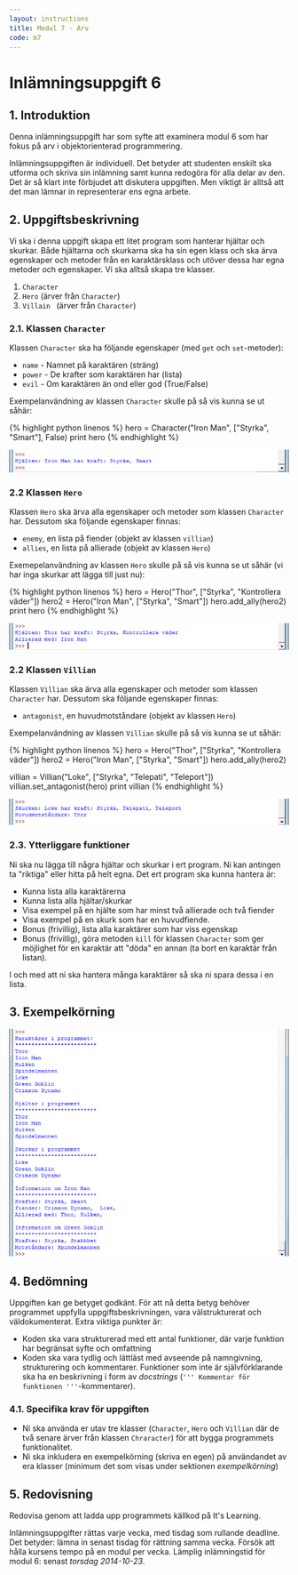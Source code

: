 ```yaml
---
layout: instructions
title: Modul 7 - Arv
code: m7
---
```


# Inlämningsuppgift 6

## 1. Introduktion

Denna inlämningsuppgift har som syfte att examinera modul 6 som har fokus på arv i objektorienterad programmering.

Inlämningsuppgiften är individuell. Det betyder att studenten enskilt ska utforma och skriva sin inlämning samt kunna redogöra för alla delar av den. Det är så klart inte förbjudet att diskutera uppgiften. Men viktigt är alltså att det man lämnar in representerar ens egna arbete.

## 2. Uppgiftsbeskrivning

Vi ska i denna uppgift skapa ett litet program som hanterar hjältar och skurkar. Både hjältarna och skurkarna ska ha sin egen klass och ska ärva egenskaper och metoder från en karaktärsklass och utöver dessa har egna metoder och egenskaper. Vi ska alltså skapa tre klasser.

1. `Character`
2. `Hero` (ärver från `Character`)
3. `Villain ` (ärver från `Character`)

### 2.1. Klassen `Character`

Klassen `Character` ska ha följande egenskaper (med `get` och `set`-metoder):

- `name` - Namnet på karaktären (sträng)
- `power` - De krafter som karaktären har (lista)
- `evil` - Om karaktären än ond eller god (True/False)

Exempelanvändning av klassen `Character` skulle på så vis kunna se ut såhär:

{% highlight python linenos %}
hero = Character("Iron Man", ["Styrka", "Smart"], False)
print hero
{% endhighlight %}

![Idle](images/idle.png)

### 2.2 Klassen `Hero`

Klassen `Hero` ska ärva alla egenskaper och metoder som klassen  `Character` har. Dessutom ska följande egenskaper finnas:

- `enemy`, en lista på fiender (objekt av klassen `villian`)
- `allies`, en lista på allierade (objekt av klassen `Hero`)

Exemepelanvändning av klassen `Hero` skulle på så vis kunna se ut såhär (vi har inga skurkar att lägga till just nu):

{% highlight python linenos %}
hero = Hero("Thor", ["Styrka", "Kontrollera väder"])
hero2 = Hero("Iron Man", ["Styrka", "Smart"])
hero.add_ally(hero2)
print hero
{% endhighlight %}

![Idle](images/idle2.png)

### 2.2 Klassen `Villian`

Klassen `Villian` ska ärva alla egenskaper och metoder som klassen  `Character` har. Dessutom ska följande egenskaper finnas:

- `antagonist`, en huvudmotståndare (objekt av klassen `Hero`)

Exempelanvändning av klassen `Villian` skulle på så vis kunna se ut såhär:

{% highlight python linenos %}
hero = Hero("Thor", ["Styrka", "Kontrollera väder"])
hero2 = Hero("Iron Man", ["Styrka", "Smart"])
hero.add_ally(hero2)

villian = Villian("Loke", ["Styrka", "Telepati", "Teleport"])
villian.set_antagonist(hero)
print villian
{% endhighlight %}

![Idle](images/idle3.png)

### 2.3. Ytterliggare funktioner

Ni ska nu lägga till några hjältar och skurkar i ert program. Ni kan antingen ta "riktiga" eller hitta på helt egna. Det ert program ska kunna hantera är:

- Kunna lista alla karaktärerna
- Kunna lista alla hjältar/skurkar
- Visa exempel på en hjälte som har minst två allierade och två fiender
- Visa exempel på en skurk som har en huvudfiende.
- Bonus (frivillig), lista alla karaktärer som har viss egenskap
- Bonus (frivillig), göra metoden `kill` för klassen `Character` som ger möjlighet för en karaktär att "döda" en annan (ta bort en karaktär från listan).

I och med att ni ska hantera många karaktärer så ska ni spara dessa i en lista.

## 3. Exempelkörning

![Idle](images/idle4.png)

## 4. Bedömning

Uppgiften kan ge betyget godkänt. För att nå detta betyg behöver programmet uppfylla uppgiftsbeskrivningen, vara välstrukturerat och väldokumenterat. Extra viktiga punkter är:

- Koden ska vara strukturerad med ett antal funktioner, där varje funktion har begränsat syfte och omfattning
- Koden ska vara tydlig och lättläst med avseende på namngivning, strukturering och kommentarer. Funktioner som inte är självförklarande ska ha en beskrivning i form av _docstrings_ (`''' Kommentar för funktionen '''`-kommentarer).

### 4.1. Specifika krav för uppgiften

- Ni ska använda er utav tre klasser (`Character`, `Hero` och `Villian` där de två senare ärver från klassen `Chraracter`) för att bygga programmets funktionalitet.
- Ni ska inkludera en exempelkörning (skriva en egen) på användandet av era klasser (minimum det som visas under sektionen _exempelkörning_)

## 5. Redovisning

Redovisa genom att ladda upp programmets källkod på It's Learning.

Inlämningsuppgifter rättas varje vecka, med tisdag som rullande deadline. Det betyder: lämna in senast tisdag för rättning samma vecka. Försök att hålla kursens tempo på en modul per vecka. Lämplig inlämningstid för modul 6: senast _torsdag 2014-10-23_.